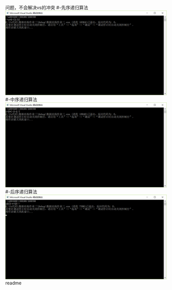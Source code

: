 问题，不会解决vs的冲突
#-先序递归算法![aaa](https://github.com/lxy417/-/blob/master/bbb%20(1).png)#-中序递归算法![bbb](https://github.com/lxy417/-/blob/master/bbb%20(2).png)#-后序递归算法![ccc](https://github.com/lxy417/-/blob/master/ccc.png)
readme
